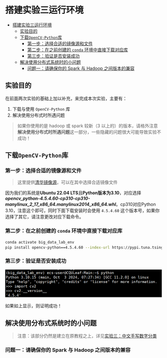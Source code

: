 # 搭建实验三运行环境

- [搭建实验三运行环境](#搭建实验三运行环境)
  - [实验目的](#实验目的)
  - [下载`OpenCV-Python`库](#下载opencv-python库)
    - [第一步：选择合适的镜像源和文件](#第一步选择合适的镜像源和文件)
    - [第二步：在之前创建的 `conda` 环境中直接下载对应库](#第二步在之前创建的-conda-环境中直接下载对应库)
    - [第三步：验证是否安装成功](#第三步验证是否安装成功)
  - [解决使用分布式系统时的小问题](#解决使用分布式系统时的小问题)
    - [问题一：请确保你的 Spark 与 Hadoop 之间版本的兼容](#问题一请确保你的-spark-与-hadoop-之间版本的兼容)

## 实验目的

在前面两次实验的基础上加以补充，来完成本次实验，主要有：

1. 下载与使用 `OpenCV-Python` 库
2. 解决使用分布式时所遇问题

> 如果你使用的是 hadoop 或 spark 较新（3 以上的）的版本，请格外注意**解决使用分布式时所遇问题**这一部分，一些隐藏的问题很大可能导致实验不成功！

## 下载`OpenCV-Python`库

### 第一步：选择合适的镜像源和文件

> 这里提供[清华镜像源](https://mirrors.tuna.tsinghua.edu.cn/pypi/web/simple/opencv-python/)，可以在其中选择合适镜像文件

因为我们的系统是**Ubuntu 22.04 LTS**且**Python版本为3.10**，对应选择***opencv_python-4.5.4.60-cp310-cp310-manylinux_2_17_x86_64.manylinux2014_x86_64.whl***。cp310对应Python 3.10，注意这个即可，同时下面下载安装时会使用 `4.5.4.60` 这个版本号，如果你选择了其它，请注意更改对应下载命令。

### 第二步：在之前创建的 `conda` 环境中直接下载对应库

```bash
conda activate big_data_lab_env
pip install opencv-python==4.5.4.60 --index-url https://pypi.tuna.tsinghua.edu.cn/simple
```

### 第三步：验证是否安装成功

![test OpenCV-Python install](images/opencv-test.png)

如果如上显示，则证明成功！

## 解决使用分布式系统时的小问题

> 注意：该部分仍然是建立在原教程之上，详见[实验三：中文手写数字分类](https://github.com/Wanghui-Huang/CQU_bigdata/blob/master/Experiment/Ex3/Ex3_CHN/ex3.md)

### 问题一：请确保你的 Spark 与 Hadoop 之间版本的兼容

